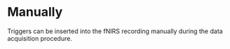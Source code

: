# Manually

Triggers can be inserted into the fNIRS recording manually during the data acquisition procedure.

